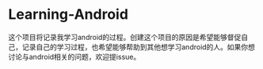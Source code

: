 # Learning-Android

这个项目将记录我学习android的过程。创建这个项目的原因是希望能够督促自己，记录自己的学习过程，也希望能够帮助到其他想学习android的人。如果你想讨论与android相关的问题，欢迎提issue。